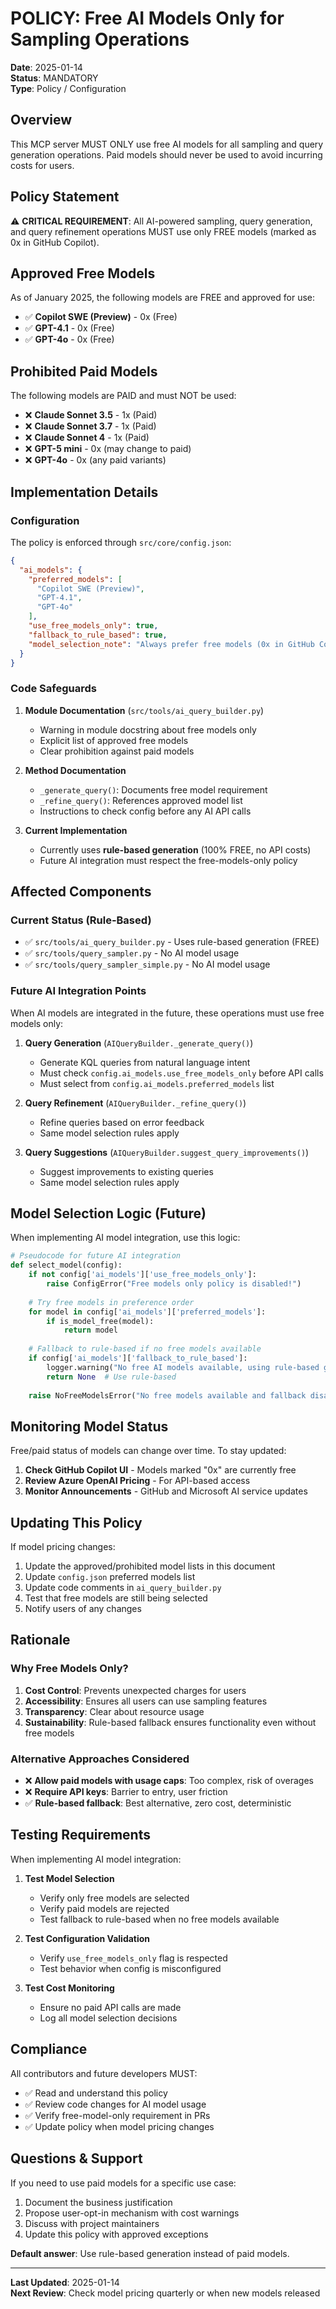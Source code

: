 # POLICY: Free AI Models Only for Sampling Operations

**Date**: 2025-01-14  
**Status**: MANDATORY  
**Type**: Policy / Configuration

## Overview

This MCP server MUST ONLY use free AI models for all sampling and query generation operations. Paid models should never be used to avoid incurring costs for users.

## Policy Statement

⚠️ **CRITICAL REQUIREMENT**: All AI-powered sampling, query generation, and query refinement operations MUST use only FREE models (marked as 0x in GitHub Copilot).

## Approved Free Models

As of January 2025, the following models are FREE and approved for use:

- ✅ **Copilot SWE (Preview)** - 0x (Free)
- ✅ **GPT-4.1** - 0x (Free) 
- ✅ **GPT-4o** - 0x (Free)

## Prohibited Paid Models

The following models are PAID and must NOT be used:

- ❌ **Claude Sonnet 3.5** - 1x (Paid)
- ❌ **Claude Sonnet 3.7** - 1x (Paid)
- ❌ **Claude Sonnet 4** - 1x (Paid)
- ❌ **GPT-5 mini** - 0x (may change to paid)
- ❌ **GPT-4o** - 0x (any paid variants)

## Implementation Details

### Configuration

The policy is enforced through `src/core/config.json`:

```json
{
  "ai_models": {
    "preferred_models": [
      "Copilot SWE (Preview)",
      "GPT-4.1",
      "GPT-4o"
    ],
    "use_free_models_only": true,
    "fallback_to_rule_based": true,
    "model_selection_note": "Always prefer free models (0x in GitHub Copilot). Paid models should never be used for sampling operations."
  }
}
```

### Code Safeguards

1. **Module Documentation** (`src/tools/ai_query_builder.py`)
   - Warning in module docstring about free models only
   - Explicit list of approved free models
   - Clear prohibition against paid models

2. **Method Documentation**
   - `_generate_query()`: Documents free model requirement
   - `_refine_query()`: References approved model list
   - Instructions to check config before any AI API calls

3. **Current Implementation**
   - Currently uses **rule-based generation** (100% FREE, no API costs)
   - Future AI integration must respect the free-models-only policy

## Affected Components

### Current Status (Rule-Based)
- ✅ `src/tools/ai_query_builder.py` - Uses rule-based generation (FREE)
- ✅ `src/tools/query_sampler.py` - No AI model usage
- ✅ `src/tools/query_sampler_simple.py` - No AI model usage

### Future AI Integration Points
When AI models are integrated in the future, these operations must use free models only:

1. **Query Generation** (`AIQueryBuilder._generate_query()`)
   - Generate KQL queries from natural language intent
   - Must check `config.ai_models.use_free_models_only` before API calls
   - Must select from `config.ai_models.preferred_models` list

2. **Query Refinement** (`AIQueryBuilder._refine_query()`)
   - Refine queries based on error feedback
   - Same model selection rules apply

3. **Query Suggestions** (`AIQueryBuilder.suggest_query_improvements()`)
   - Suggest improvements to existing queries
   - Same model selection rules apply

## Model Selection Logic (Future)

When implementing AI model integration, use this logic:

```python
# Pseudocode for future AI integration
def select_model(config):
    if not config['ai_models']['use_free_models_only']:
        raise ConfigError("Free models only policy is disabled!")
    
    # Try free models in preference order
    for model in config['ai_models']['preferred_models']:
        if is_model_free(model):
            return model
    
    # Fallback to rule-based if no free models available
    if config['ai_models']['fallback_to_rule_based']:
        logger.warning("No free AI models available, using rule-based generation")
        return None  # Use rule-based
    
    raise NoFreeModelsError("No free models available and fallback disabled")
```

## Monitoring Model Status

Free/paid status of models can change over time. To stay updated:

1. **Check GitHub Copilot UI** - Models marked "0x" are currently free
2. **Review Azure OpenAI Pricing** - For API-based access
3. **Monitor Announcements** - GitHub and Microsoft AI service updates

## Updating This Policy

If model pricing changes:

1. Update the approved/prohibited model lists in this document
2. Update `config.json` preferred models list
3. Update code comments in `ai_query_builder.py`
4. Test that free models are still being selected
5. Notify users of any changes

## Rationale

### Why Free Models Only?

1. **Cost Control**: Prevents unexpected charges for users
2. **Accessibility**: Ensures all users can use sampling features
3. **Transparency**: Clear about resource usage
4. **Sustainability**: Rule-based fallback ensures functionality even without free models

### Alternative Approaches Considered

- ❌ **Allow paid models with usage caps**: Too complex, risk of overages
- ❌ **Require API keys**: Barrier to entry, user friction
- ✅ **Rule-based fallback**: Best alternative, zero cost, deterministic

## Testing Requirements

When implementing AI model integration:

1. **Test Model Selection**
   - Verify only free models are selected
   - Verify paid models are rejected
   - Test fallback to rule-based when no free models available

2. **Test Configuration Validation**
   - Verify `use_free_models_only` flag is respected
   - Test behavior when config is misconfigured

3. **Test Cost Monitoring**
   - Ensure no paid API calls are made
   - Log all model selection decisions

## Compliance

All contributors and future developers MUST:

- ✅ Read and understand this policy
- ✅ Review code changes for AI model usage
- ✅ Verify free-model-only requirement in PRs
- ✅ Update policy when model pricing changes

## Questions & Support

If you need to use paid models for a specific use case:

1. Document the business justification
2. Propose user-opt-in mechanism with cost warnings
3. Discuss with project maintainers
4. Update this policy with approved exceptions

**Default answer**: Use rule-based generation instead of paid models.

---

**Last Updated**: 2025-01-14  
**Next Review**: Check model pricing quarterly or when new models released
